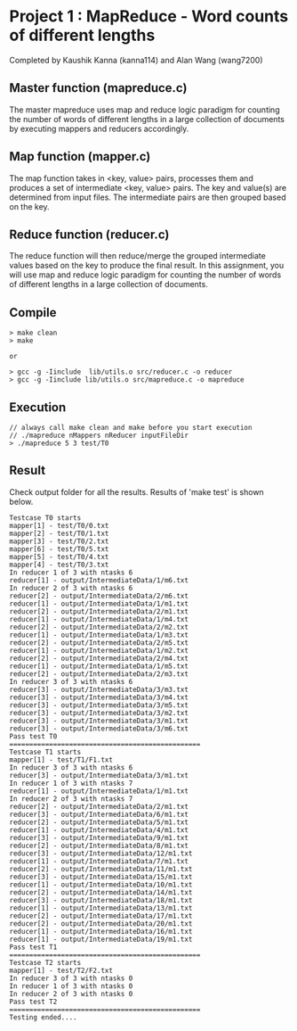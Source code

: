 # Project 1 : MapReduce - Word counts of different lengths
Completed by Kaushik Kanna (kanna114) and Alan Wang (wang7200)

## Master function (mapreduce.c)

The master mapreduce uses map and reduce logic paradigm for counting the number of words of different lengths in a large collection of documents by executing mappers and reducers accordingly.

## Map function (mapper.c)

The map function takes in <key, value> pairs, processes them and produces a set of intermediate <key, value> pairs. The key and value(s) are determined from input files. The intermediate pairs are then grouped based on the key.

## Reduce function (reducer.c)

The reduce function will then reduce/merge the grouped intermediate values based on the key to produce the final result. In this assignment, you will use map and reduce logic paradigm for counting the number of words of different lengths in a large collection of documents.

## Compile
	> make clean
	> make

	or

	> gcc -g -Iinclude  lib/utils.o src/reducer.c -o reducer
	> gcc -g -Iinclude lib/utils.o src/mapreduce.c -o mapreduce

## Execution
	// always call make clean and make before you start execution
	// ./mapreduce nMappers nReducer inputFileDir
	> ./mapreduce 5 3 test/T0

## Result
Check output folder for all the results. Results of 'make test' is shown below.
```
Testcase T0 starts
mapper[1] - test/T0/0.txt
mapper[2] - test/T0/1.txt
mapper[3] - test/T0/2.txt
mapper[6] - test/T0/5.txt
mapper[5] - test/T0/4.txt
mapper[4] - test/T0/3.txt
In reducer 1 of 3 with ntasks 6
reducer[1] - output/IntermediateData/1/m6.txt
In reducer 2 of 3 with ntasks 6
reducer[2] - output/IntermediateData/2/m6.txt
reducer[1] - output/IntermediateData/1/m1.txt
reducer[2] - output/IntermediateData/2/m1.txt
reducer[1] - output/IntermediateData/1/m4.txt
reducer[2] - output/IntermediateData/2/m2.txt
reducer[1] - output/IntermediateData/1/m3.txt
reducer[2] - output/IntermediateData/2/m5.txt
reducer[1] - output/IntermediateData/1/m2.txt
reducer[2] - output/IntermediateData/2/m4.txt
reducer[1] - output/IntermediateData/1/m5.txt
reducer[2] - output/IntermediateData/2/m3.txt
In reducer 3 of 3 with ntasks 6
reducer[3] - output/IntermediateData/3/m3.txt
reducer[3] - output/IntermediateData/3/m4.txt
reducer[3] - output/IntermediateData/3/m5.txt
reducer[3] - output/IntermediateData/3/m2.txt
reducer[3] - output/IntermediateData/3/m1.txt
reducer[3] - output/IntermediateData/3/m6.txt
Pass test T0
================================================
Testcase T1 starts
mapper[1] - test/T1/F1.txt
In reducer 3 of 3 with ntasks 6
reducer[3] - output/IntermediateData/3/m1.txt
In reducer 1 of 3 with ntasks 7
reducer[1] - output/IntermediateData/1/m1.txt
In reducer 2 of 3 with ntasks 7
reducer[2] - output/IntermediateData/2/m1.txt
reducer[3] - output/IntermediateData/6/m1.txt
reducer[2] - output/IntermediateData/5/m1.txt
reducer[1] - output/IntermediateData/4/m1.txt
reducer[3] - output/IntermediateData/9/m1.txt
reducer[2] - output/IntermediateData/8/m1.txt
reducer[3] - output/IntermediateData/12/m1.txt
reducer[1] - output/IntermediateData/7/m1.txt
reducer[2] - output/IntermediateData/11/m1.txt
reducer[3] - output/IntermediateData/15/m1.txt
reducer[1] - output/IntermediateData/10/m1.txt
reducer[2] - output/IntermediateData/14/m1.txt
reducer[3] - output/IntermediateData/18/m1.txt
reducer[1] - output/IntermediateData/13/m1.txt
reducer[2] - output/IntermediateData/17/m1.txt
reducer[2] - output/IntermediateData/20/m1.txt
reducer[1] - output/IntermediateData/16/m1.txt
reducer[1] - output/IntermediateData/19/m1.txt
Pass test T1
================================================
Testcase T2 starts
mapper[1] - test/T2/F2.txt
In reducer 3 of 3 with ntasks 0
In reducer 1 of 3 with ntasks 0
In reducer 2 of 3 with ntasks 0
Pass test T2
================================================
Testing ended....
```